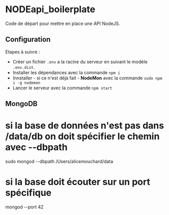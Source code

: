 # NODEapi_boilerplate

Code de départ pour mettre en place une API NodeJS.

## Configuration

Etapes à suivre :

- Créer un fichier `.env` a la racine du serveur en suivant le modèle `.env.dist`.
- Installer les dépendances avec la commande `npm i`
- Innstaller - si ce n'est déjà fait - __NodeMon__ avec la commande `sudo npm i -g nodemon`
- Lancer le serveur avec la commande `npm start`

## MongoDB

# si la base de données n'est pas dans /data/db on doit spécifier le chemin avec --dbpath
sudo mongod --dbpath /Users/alicemouchard/data

# si la base doit écouter sur un port spécifique
mongod --port 42